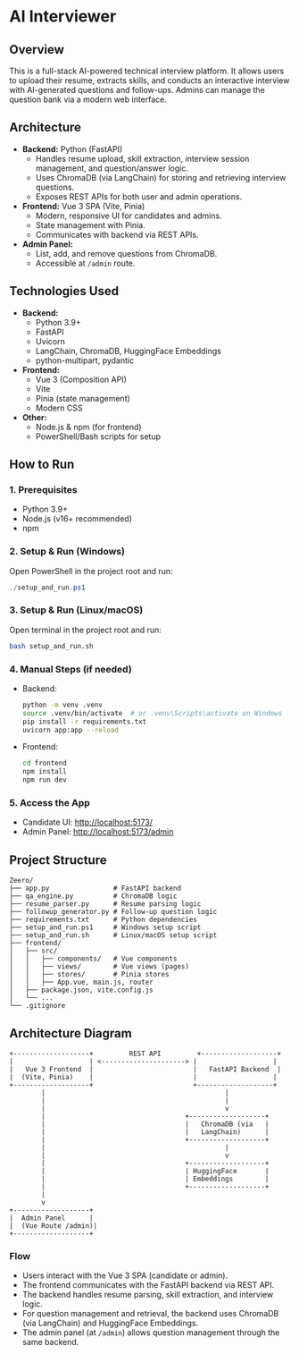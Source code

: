 # AI Interviewer

## Overview

This is a full-stack AI-powered technical interview platform. It allows users to upload their resume, extracts skills, and conducts an interactive interview with AI-generated questions and follow-ups. Admins can manage the question bank via a modern web interface.

## Architecture

- **Backend:** Python (FastAPI)
  - Handles resume upload, skill extraction, interview session management, and question/answer logic.
  - Uses ChromaDB (via LangChain) for storing and retrieving interview questions.
  - Exposes REST APIs for both user and admin operations.
- **Frontend:** Vue 3 SPA (Vite, Pinia)
  - Modern, responsive UI for candidates and admins.
  - State management with Pinia.
  - Communicates with backend via REST APIs.
- **Admin Panel:**
  - List, add, and remove questions from ChromaDB.
  - Accessible at `/admin` route.

## Technologies Used

- **Backend:**
  - Python 3.9+
  - FastAPI
  - Uvicorn
  - LangChain, ChromaDB, HuggingFace Embeddings
  - python-multipart, pydantic
- **Frontend:**
  - Vue 3 (Composition API)
  - Vite
  - Pinia (state management)
  - Modern CSS
- **Other:**
  - Node.js & npm (for frontend)
  - PowerShell/Bash scripts for setup

## How to Run

### 1. Prerequisites

- Python 3.9+
- Node.js (v16+ recommended)
- npm

### 2. Setup & Run (Windows)

Open PowerShell in the project root and run:

```powershell
./setup_and_run.ps1
```

### 3. Setup & Run (Linux/macOS)

Open terminal in the project root and run:

```bash
bash setup_and_run.sh
```

### 4. Manual Steps (if needed)

- Backend:
  ```bash
  python -m venv .venv
  source .venv/bin/activate  # or .venv\Scripts\activate on Windows
  pip install -r requirements.txt
  uvicorn app:app --reload
  ```
- Frontend:
  ```bash
  cd frontend
  npm install
  npm run dev
  ```

### 5. Access the App

- Candidate UI: [http://localhost:5173/](http://localhost:5173/)
- Admin Panel: [http://localhost:5173/admin](http://localhost:5173/admin)

## Project Structure

```
Zeero/
├── app.py                # FastAPI backend
├── qa_engine.py          # ChromaDB logic
├── resume_parser.py      # Resume parsing logic
├── followup_generator.py # Follow-up question logic
├── requirements.txt      # Python dependencies
├── setup_and_run.ps1     # Windows setup script
├── setup_and_run.sh      # Linux/macOS setup script
├── frontend/
│   ├── src/
│   │   ├── components/   # Vue components
│   │   ├── views/        # Vue views (pages)
│   │   ├── stores/       # Pinia stores
│   │   ├── App.vue, main.js, router
│   ├── package.json, vite.config.js
│   └── ...
└── .gitignore
```

## Architecture Diagram

```text
+-------------------+         REST API         +-------------------+
|                   | <---------------------> |                   |
|   Vue 3 Frontend  |                         |   FastAPI Backend  |
|  (Vite, Pinia)    |                         |                   |
+-------------------+                         +-------------------+
        |                                             |
        |                                             |
        |                                             v
        |                                   +-------------------+
        |                                   |   ChromaDB (via   |
        |                                   |   LangChain)      |
        |                                   +-------------------+
        |                                             |
        |                                             v
        |                                   +-------------------+
        |                                   | HuggingFace       |
        |                                   | Embeddings        |
        |                                   +-------------------+
        |
        v
+-------------------+
|  Admin Panel      |
|  (Vue Route /admin)|
+-------------------+
```

### Flow

- Users interact with the Vue 3 SPA (candidate or admin).
- The frontend communicates with the FastAPI backend via REST API.
- The backend handles resume parsing, skill extraction, and interview logic.
- For question management and retrieval, the backend uses ChromaDB (via LangChain) and HuggingFace Embeddings.
- The admin panel (at `/admin`) allows question management through the same backend.
